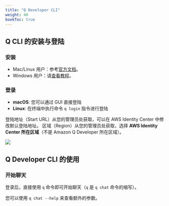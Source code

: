 ```yaml
---
title: "Q Developer CLI"
weight: 40
bookToc: true
---
```


## Q CLI 的安装与登陆

### 安装

- Mac/Linux 用户：参考[官方文档](https://docs.aws.amazon.com/amazonq/latest/qdeveloper-ug/command-line-installing.html)。
- Windows 用户：请[查看教程](https://amzn-chn.feishu.cn/docx/YI5xdNBtRozbjkx5H3McqRm5nNg)。

### 登录

- **macOS**: 您可以通过 GUI 直接登陆
- **Linux**: 在终端中执行命令 `q login` 指令进行登陆

登陆地址（Start URL）从您的管理员处获取，可以在 AWS Identity Center 中修改默认登陆地址。
区域（Region）从您的管理员处获取，选择 **AWS Identity Center 所在区域**（不是 Amazon Q Developer 所在区域）。

![](/book-of-kiro/images/q_dev/cli-login.png)

## Q Developer CLI 的使用

### 开始聊天

登录后，直接使用 `q` 命令即可开始聊天（`q` 是 `q chat` 命令的缩写）。

您可以使用 `q chat --help` 来查看额外的参数。
